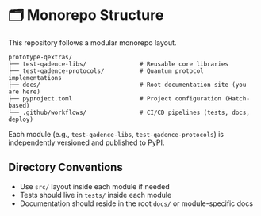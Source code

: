 # 🗂️ Monorepo Structure

This repository follows a modular monorepo layout.

    prototype-qextras/
    ├── test-qadence-libs/               # Reusable core libraries
    ├── test-qadence-protocols/          # Quantum protocol implementations
    ├── docs/                            # Root documentation site (you are here)
    ├── pyproject.toml                   # Project configuration (Hatch-based)
    └── .github/workflows/               # CI/CD pipelines (tests, docs, deploy)

Each module (e.g., `test-qadence-libs`, `test-qadence-protocols`) is independently versioned and published to PyPI.

## Directory Conventions

- Use `src/` layout inside each module if needed  
- Tests should live in `tests/` inside each module  
- Documentation should reside in the root `docs/` or module-specific docs  